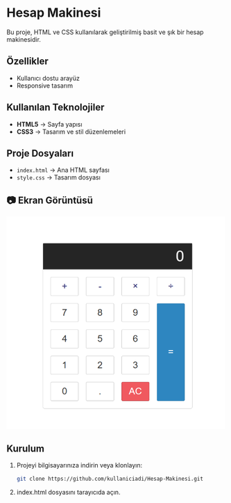 # Hesap Makinesi
Bu proje, HTML ve CSS kullanılarak geliştirilmiş basit ve şık bir hesap makinesidir.

## Özellikler
- Kullanıcı dostu arayüz
- Responsive tasarım

## Kullanılan Teknolojiler
- **HTML5** → Sayfa yapısı
- **CSS3** → Tasarım ve stil düzenlemeleri

## Proje Dosyaları
- `index.html` → Ana HTML sayfası
- `style.css` → Tasarım dosyası

## 📷 Ekran Görüntüsü
![# Hesap-Makinesi](https://github.com/sedanurpeker/Hesap-Makinesi/blob/main/Ekran%20g%C3%B6r%C3%BCnt%C3%BCs%C3%BC%202025-08-12%20112037.png)

## Kurulum
1. Projeyi bilgisayarınıza indirin veya klonlayın:
   ```bash
   git clone https://github.com/kullaniciadi/Hesap-Makinesi.git
2. index.html dosyasını tarayıcıda açın.
